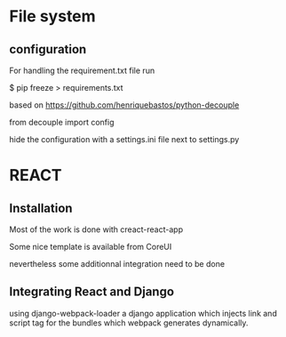 # File system
## configuration
For handling the requirement.txt file run

$ pip freeze > requirements.txt

based on https://github.com/henriquebastos/python-decouple

from decouple import config

hide the configuration with a settings.ini file next to settings.py 

# REACT
## Installation
Most of the work is done with creact-react-app

Some nice template is available from CoreUI

nevertheless some additionnal integration need to be done
## Integrating React and Django
using django-webpack-loader a django application which injects link and script tag for the bundles which webpack generates dynamically.
